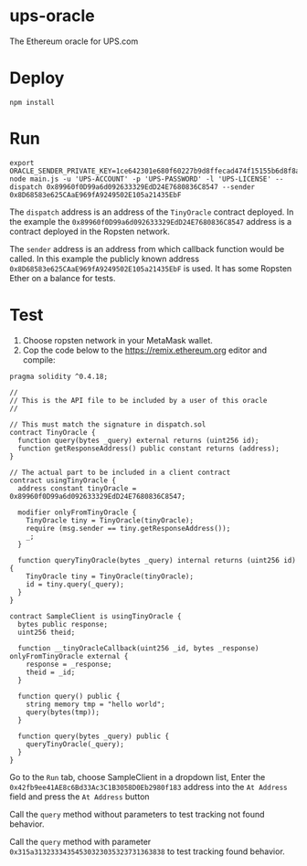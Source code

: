# ups-oracle

The Ethereum oracle for UPS.com

# Deploy

```
npm install
```

# Run

```
export ORACLE_SENDER_PRIVATE_KEY=1ce642301e680f60227b9d8ffecad474f15155b6d8f8a2cb6bde8e85c8a4809a
node main.js -u 'UPS-ACCOUNT' -p 'UPS-PASSWORD' -l 'UPS-LICENSE' --dispatch 0x89960f0D99a6d092633329EdD24E7680836C8547 --sender 0x8D68583e625CAaE969fA9249502E105a21435EbF
```

The `dispatch` address is an address of the `TinyOracle` contract deployed.
In the example the `0x89960f0D99a6d092633329EdD24E7680836C8547` address is a contract deployed in the Ropsten network.

The `sender` address is an address from which callback function would be called. In this example the publicly known address `0x8D68583e625CAaE969fA9249502E105a21435EbF` is used. It has some Ropsten Ether on a balance for tests.

# Test

1. Choose ropsten network in your MetaMask wallet.
2. Cop the code below to the https://remix.ethereum.org editor and compile:


```
pragma solidity ^0.4.18;

//
// This is the API file to be included by a user of this oracle
//

// This must match the signature in dispatch.sol
contract TinyOracle {
  function query(bytes _query) external returns (uint256 id);
  function getResponseAddress() public constant returns (address);
}

// The actual part to be included in a client contract
contract usingTinyOracle {
  address constant tinyOracle = 0x89960f0D99a6d092633329EdD24E7680836C8547;

  modifier onlyFromTinyOracle {
    TinyOracle tiny = TinyOracle(tinyOracle);
    require (msg.sender == tiny.getResponseAddress());
    _;
  }

  function queryTinyOracle(bytes _query) internal returns (uint256 id) {
    TinyOracle tiny = TinyOracle(tinyOracle);
    id = tiny.query(_query);
  }
}

contract SampleClient is usingTinyOracle {
  bytes public response;
  uint256 theid;

  function __tinyOracleCallback(uint256 _id, bytes _response) onlyFromTinyOracle external {
    response = _response;
    theid = _id;
  }

  function query() public {
    string memory tmp = "hello world";
    query(bytes(tmp));
  }

  function query(bytes _query) public {
    queryTinyOracle(_query);
  }
}
```

Go to the `Run` tab, choose SampleClient in a dropdown list, Enter the `0x42fb9ee41AE8c6Bd33Ac3C1B3058D0Eb2980f183` address into the `At Address` field and press the `At Address` button

Call the `query` method without parameters to test tracking not found behavior.

Call the `query` method with parameter `0x315a31323334354530323035323731363838` to test tracking found behavior.
